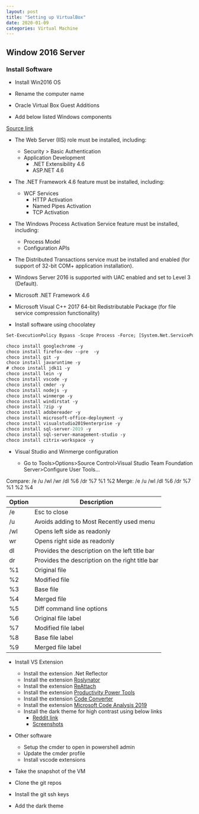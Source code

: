 ```yaml
---
layout: post
title: "Setting up VirtualBox"
date: 2020-01-09
categories: Virtual Machine
---
```


## Window 2016 Server

### Install Software

- Install Win2016 OS
- Rename the computer name
- Oracle Virtual Box Guest Additions

- Add below listed Windows components

[Source link](https://hexagonppm.fluidtopics.net/reader/sdCFN~hAeetAIBD8uL2j_A/oZwZa8Isxm34dLI5EqZF_A)

- The Web Server (IIS) role must be installed, including:

  - Security > Basic Authentication
  - Application Development
    - .NET Extensibility 4.6
    - ASP.NET 4.6

- The .NET Framework 4.6 feature must be installed, including:

  - WCF Services
    - HTTP Activation
    - Named Pipes Activation
    - TCP Activation

- The Windows Process Activation Service feature must be installed, including:

  - Process Model
  - Configuration APIs

- The Distributed Transactions service must be installed and enabled (for support of 32-bit COM+ application installation).
- Windows Server 2016 is supported with UAC enabled and set to Level 3 (Default).

- Microsoft .NET Framework 4.6
- Microsoft Visual C++ 2017 64-bit Redistributable Package (for file service compression functionality)

- Install software using chocolatey

```ps
Set-ExecutionPolicy Bypass -Scope Process -Force; [System.Net.ServicePointManager]::SecurityProtocol = [System.Net.ServicePointManager]::SecurityProtocol -bor 3072; iex ((New-Object System.Net.WebClient).DownloadString('https://chocolatey.org/install.ps1'))

choco install googlechrome -y
choco install firefox-dev --pre  -y
choco install git -y
choco install javaruntime -y
# choco install jdk11 -y
choco install lein -y
choco install vscode -y
choco install cmder -y
choco install nodejs -y
choco install winmerge -y
choco install windirstat -y
choco install 7zip -y
choco install adobereader -y
choco install microsoft-office-deployment -y
choco install visualstudio2019enterprise -y
choco install sql-server-2019 -y
choco install sql-server-management-studio -y
choco install citrix-workspace -y
```

- Visual Studio and Winmerge configuration

  - Go to Tools>Options>Source Control>Visual Studio Team Foundation Server>Configure User Tools...

Compare: /e /u /wl /wr /dl %6 /dr %7 %1 %2
Merge: /e /u /wl /dl %6 /dr %7 %1 %2 %4

| Option | Description                                     |
| ------ | ----------------------------------------------- |
| /e     | Esc to close                                    |
| /u     | Avoids adding to Most Recently used menu        |
| /wl    | Opens left side as readonly                     |
| wr     | Opens right side as readonly                    |
| dl     | Provides the description on the left title bar  |
| dr     | Provides the description on the right title bar |
| %1     | Original file                                   |
| %2     | Modified file                                   |
| %3     | Base file                                       |
| %4     | Merged file                                     |
| %5     | Diff command line options                       |
| %6     | Original file label                             |
| %7     | Modified file label                             |
| %8     | Base file label                                 |
| %9     | Merged file label                               |

- Install VS Extension

  - Install the extension .Net Reflector
  - Install the extension [Roslynator](https://github.com/JosefPihrt/Roslynator)
  - Install the extension [ReAttach](https://marketplace.visualstudio.com/items?itemName=ErlandR.ReAttach)
  - Install the extension [Productivity Power Tools](https://marketplace.visualstudio.com/items?itemName=VisualStudioPlatformTeam.ProductivityPowerPack2017)
  - Install the extension [Code Converter](https://marketplace.visualstudio.com/items?itemName=SharpDevelopTeam.CodeConverter)
  - Install the extension [Microsoft Code Analysis 2019](https://marketplace.visualstudio.com/items?itemName=VisualStudioPlatformTeam.MicrosoftCodeAnalysis2019)
  - Install the dark theme for high contrast using below links
    - [Reddit link](https://www.reddit.com/r/VisualStudio/comments/7tbp6h/visual_studio_2017_high_contrast_theme_dark/)
    - [Screenshots](https://imgur.com/a/TRcrE)

- Other software

  - Setup the cmder to open in powershell admin
  - Update the cmder profile
  - Install vscode extensions

- Take the snapshot of the VM

- Clone the git repos
- Install the git ssh keys
- Add the dark theme
